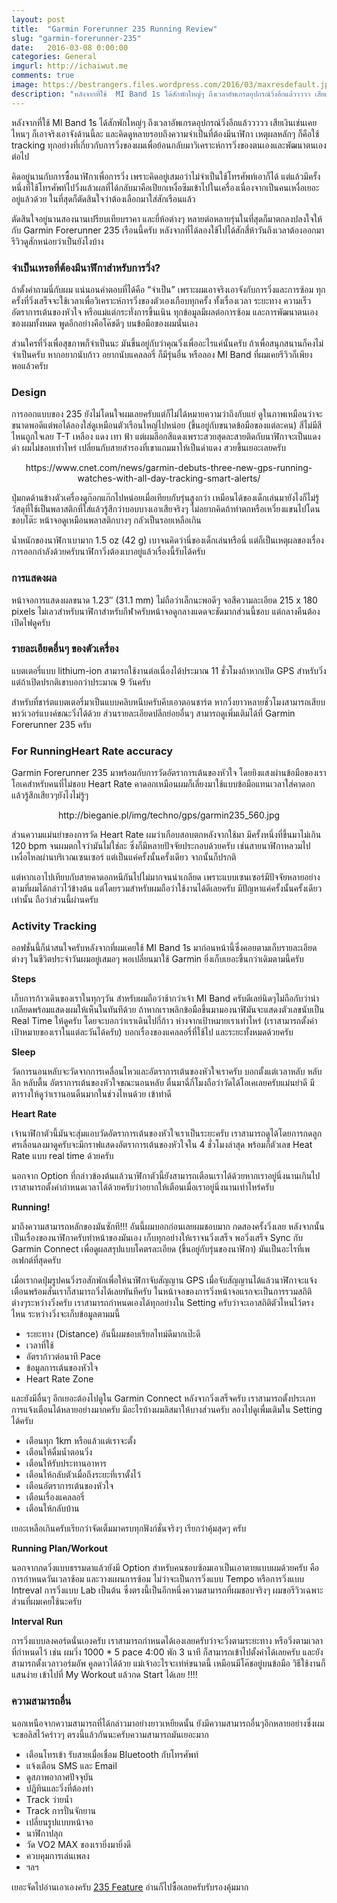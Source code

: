 ```yaml
---
layout: post
title:  "Garmin Forerunner 235 Running Review"
slug: "garmin-forerunner-235"
date:   2016-03-08 0:00:00
categories: General
imgurl: http://ichaiwut.me
comments: true
image: https://bestrangers.files.wordpress.com/2016/03/maxresdefault.jpg
description: "หลังจากที่ใช้  MI Band 1s ได้สักพักใหญ่ๆ ถึงเวลาอัพเกรดอุปกรณ์วิ่งอีกแล้ววววว เสียเงินเช่นเคย ไหนๆ ก็เอาจริงเอาจังด้านนี้ละ และคิดดูหลายรอบถึงความจำเป็นที่ต้องมีนาฬิกา เหตุผลหลักๆ ก็คือใช้ tracking ทุกอย่างที่เกี่ยวกับการวิ่งของผมเพื่อย้อนกลับมาวิเคราะห์การวิ่งของตนเองและพัฒนาตนเองต่อไป"
---
```

หลังจากที่ใช้  MI Band 1s ได้สักพักใหญ่ๆ ถึงเวลาอัพเกรดอุปกรณ์วิ่งอีกแล้ววววว เสียเงินเช่นเคย ไหนๆ ก็เอาจริงเอาจังด้านนี้ละ และคิดดูหลายรอบถึงความจำเป็นที่ต้องมีนาฬิกา เหตุผลหลักๆ ก็คือใช้ tracking ทุกอย่างที่เกี่ยวกับการวิ่งของผมเพื่อย้อนกลับมาวิเคราะห์การวิ่งของตนเองและพัฒนาตนเองต่อไป

คิดอยู่นานกับการซื้อนาฬิกาเพื่อการวิ่ง เพราะคิดอยู่เสมอว่าไม่จำเป็นใช้โทรศัพท์เอาก็ได้ แต่แล้วมีครั้งหนึ่งที่ใช้โทรศัพท์ไปวิ่งแล้วผลที่ได้กลับมาคือเปียกเหงื่อซึมเข้าไปในเครื่องเนื่องจากเป็นคนเหงื่อเยอะอยู่แล้วด้วย ในที่สุดก็ตัดสินใจว่าต้องเลือกมาใส่สักเรือนแล้ว

ตัดสินใจอยู่นานสองนานเปรียบเทียบราคา และยี่ห้อต่างๆ หลายต่อหลายรุ่นในที่สุดก็มาตกลงปลงใจให้กับ Garmin Forerunner 235 เรือนนี้ครับ หลังจากที่ได้ลองใช้ไปได้สักสี่ห้าวันถึงเวลาต้องออกมารีวิวดูสักหน่อยว่าเป็นยังไงบ้าง

### จำเป็นเหรอที่ต้องมีนาฬิกาสำหรับการวิ่ง?

ถ้าตั้งคำถามนี่กับผม แน่นอนคำตอบที่ได้คือ “จำเป็น” เพราะผมเอาจริงเอาจังกับการวิ่งและการซ้อม ทุกครั้งที่วิ่งเสร็จจะใช้เวลาเพื่อวิเคราะห์การวิ่งของตัวเองเกือบทุกครั้ง ทั้งเรื่องเวลา ระยะทาง ความเร็ว อัตราการเต้นของหัวใจ หรือแม่แต่กระทั่งการขึ้นเนิน ทุกข้อมูลมีผลต่อการซ้อม และการพัฒนาตนเองของผมทั้งหมด พูดอีกอย่างคือโค๊ชดีๆ บนข้อมือของผมนั่นเอง

ส่วนใครที่วิ่งเพื่อสุขภาพก็จำเป็นนะ มันขึ้นอยู่กับว่าคุณวิ่งเพื่ออะไรแค่นั้นครับ ถ้าเพื่อสนุกสนานก็คงไม่จำเป็นครับ หากอยากนับก้าว อยากนับแคลลอรี่ ก็มีรุ่นอื่น หรือลอง MI Band ที่ผมเคยรีวิวก็เพียงพอแล้วครับ

### Design

การออกแบบของ 235 ยังไม่โดนใจผมเลยครับแต่ก็ไม่ได้หมายความว่าถึงกับแย่ ดูในภาพเหมือนว่าจะขนาดพอดีแต่พอได้ลองใส่ดูเหมือนตัวเรือนใหญ่ไปหน่อย (ขึ้นอยู่กับขนาดข้อมือของแต่ละคน)  สีไม่มีสีไหนถูกใจเลย T-T เหลือง แดง เทา ฟ้า แต่ผมลือกสีแดงเพราะสวยสุดละสายติดกับนาฬิกาจะเป็นแดงดำ ผมไม่ชอบเท่าไหร่ เปลี่ยนกับสายสำรองที่เขาแถมมาให้เป็นดำแดง สวยขึ้นเยอะเลยครับ

<center>
	<img src="https://cnet4.cbsistatic.com/img/WICZMbHZeLP3TdvyX29P4FqWUtg=/970x0/2015/10/21/3f03bccf-58cf-4f4f-8b9c-66381e4497fd/garmin-forerunner-230.jpg" alt="">
	<br>
	https://www.cnet.com/news/garmin-debuts-three-new-gps-running-watches-with-all-day-tracking-smart-alerts/
	</center>

ปุ่มกดด้านข้างตัวเครื่องดูก๊อกแก๊กไปหน่อยเมื่อเทียบกับรุ่นสูงกว่า เหมือนได้ของเด็กเล่นมายังไงก็ไม่รู้ วัสดุที่ใช้เป็นพลาสติกที่ใส่แล้วรู้สึกว่าบอบบางเอาเสียจริงๆ ไม่อยากคิดถ้าทำตกหรือเหวี่ยงแขนไปโดนขอบโต๊ะ หน้าจอดูเหมือนพลาสติกบางๆ กลัวเป็นรอยเหลือเกิน

น้ำหนักของนาฬิกาเบามาก 1.5 oz (42 g) เบาจนคิดว่านี่ของเด็กเล่นหรือนี่ แต่ก็เป็นเหตุผลของเรื่องการออกกำลังด้วยครับนาฬิกาวิ่งต้องเบาอยู่แล้วเรื่องนี้รับได้ครับ

### การแสดงผล

หน้าจอการแสดงผลขนาด 1.23″ (31.1 mm) ไม่ถือว่าเล็กนะพอดีๆ จอสีความละเอียด  215 x 180 pixels ไม่เลวสำหรับนาฬิกาสำหรับกีฬาครับหน้าจอดูกลางแดดจะชัดมากส่วนนี้ชอบ แต่กลางคืนต้องเปิดไฟดูครับ

### รายละเอียดอื่นๆ ของตัวเครื่อง

แบตเตอรี่แบบ lithium-ion สามารถใช้งานต่อเนื่องได้ประมาณ 11 ชั่วโมงถ้าหากเปิด GPS สำหรับวิ่งแต่ถ้าเปิดปรกติเขาบอกว่าประมาณ 9 วันครับ

สำหรับที่ชาร์ตแบตเตอรี่มาเป็นแบบคลิบหนีบครับคีบเอาตอนชาร์ต หากวิ่งยาวหลายชั่วโมงสามารถเสียบพาว์เวอร์แบงค์ขณะวิ่งได้ด้วย ส่วนรายละเอียดปลีกย่อยอื่นๆ สามารถดูเพิ่มเติมได้ที่ Garmin Forerunner 235 ครับ

### For RunningHeart Rate accuracy

Garmin Forerunner 235 มาพร้อมกับการวัดอัตราการเต้นของหัวใจ โดยยิงแสงผ่านข้อมือของเราโอเคสำหรับคนที่ไม่ชอบ Heart Rate คาดอกเหมือนผมก็เลี่ยงมาใช้แบบข้อมือแทนเวลาใส่คาดอกแล้วรู้สึกเสียวๆยังไงไม่รู้ๆ

<center><img src="http://bieganie.pl/img/techno/gps/garmin235_560.jpg" alt="">
<br>http://bieganie.pl/img/techno/gps/garmin235_560.jpg</center>

ส่วนความแม่นยำของการวัด Heart Rate ผมว่าเกือบสอบตกหลังจากใช้มา มีครั้งหนึ่งที่ขึ้นมาไม่เกิน 120 bpm จนผมตกใจว่ามันไม่ใช่ละ ซึ่งก็มีหลายปัจจัยประกอบด้วยครับ เช่นสายนาฬิกาหลวมไป เหงื่อไหลผ่านบริเวณเซนเซอร์ แต่เป็นแค่ครั้งนั้นครั้งเดียว จากนั้นก็ปรกติ

แต่หากเอาไปเทียบกับสายคาดอกหนีกันไปไม่มากจนน่าเกลียด เพราะแบบเซนเซอร์มีปัจจัยหลายอย่างตามที่ผมได้กล่าวไว้ข้างต้น แต่โดยรวมสำหรับผมถือว่าใช้งานได้ดีเลยครับ มีปัญหาแค่ครั้งนั้นครั้งเดียวเท่านั้น ถือว่าส่วนนี้ผ่านครับ

### Activity Tracking

ออฟชั่นนี้ก็น่าสนใจครับหลังจากที่ผมเคยใช้ MI Band 1s มาก่อนหน้านี้ซึ่งคอยตามเก็บรายละเอียดต่างๆ ในชีวิตประจำวันผมอยู่เสมอๆ พอเปลี่ยนมาใช้ Garmin ยิ่งเก็บเยอะขึ้นกว่าเดิมตามนี้ครับ

**Steps**

เก็บการก้าวเดินของเราในทุกๆวัน สำหรับผมถือว่าช้ากว่าเจ้า MI Band ครับดีเลย์นิดๆไม่ถือกับว่าน่าเกลียดพร้อมแสดงผมให้เห็นในทันทีด้วย ถ้าหากเราพลิกข้อมือขึ้นมามองนาฬิมันจะแสดงตัวเลขนับเป็น Real Time ให้ดูครับ โดยจะบอกว่าเราเดินไปกี่ก้าว ห่างจากเป้าหมายเราเท่าไหร่ (เราสามารถตั้งค่าเป้าหมายของเราในแต่ละวันได้ครับ) บอกเรื่องของแคลลอรี่ที่ใช้ไป และระยะทั้งหมดด้วยครับ

**Sleep**

วัดการนอนหลับจะวัดจากการเคลื่อนไหวและอัตราการเต้นของหัวใจเราครับ บอกตั้งแต่เวลาหลับ หลับลึก หลับตื้น อัตราการเต้นของหัวใจขณะนอนหลับ ตื่นมาฉี่กี่โมงถือว่าวัดได้โอเคเลยครับแม่นยำดี มีตารางให้ดูว่าเรานอนดิ้นมากในช่วงไหนด้วย เข้าท่าดี

**Heart Rate**

เจ้านาฬิกาตัวนี้มันจะสุ่มแอบวัดอัตราการเต้นของหัวใจเราเป็นระยะครับ เราสามารถดูได้โดยการกดลูกศรเลื่อนลงมาดูครับจะมีกราฟแสดงอัตราการเต้นของหัวใจใน 4 ชั่วโมงล่าสุด พร้อมก็ตัวเลข Heat Rate แบบ real time ด้วยครับ

นอกจาก Option ที่กล่าวข้องต้นแล้วนาฬิกาตัวนี้ยังสามารถเตือนเราได้ด้วยหากเราอยู่นิ่งนานเกินไป เราสามารถตั้งค่ากำหนดเวลาได้ด้วยครับว่าอยากให้เตือนเมื่อเราอยู่นิ่งนานเท่าไหร่ครับ

**Running!**

มาถึงความสามารถหลักของมันซักที!!! อันนี้ผมบอกก่อนเลยผมชอบมาก กดสองครั้งวิ่งเลย หลังจากนั้นเป็นเรื่องของนาฬิกาครับทำหน้าของมันเอง เก็บทุกอย่างให้เราจนวิ่งเสร็จ พอวิ่งเสร็จ Sync กับ Garmin Connect เพื่อดูผลสรุปแบบโคตรละเอียด (ขึ้นอยู่กับรุ่นของนาฬิกา) มันเป็นอะไรที่เพอเฟกต์ที่สุดครับ

เมื่อเรากดปุ่มรูปคนวิ่งรอสักพักเพื่อให้นาฬิกาจับสัญญาน GPS  เมื่อจับสัญญานได้แล้วนาฬิกาจะแจ้งเตือนพร้อมสั่นเราก็สามารถวิ่งได้เลยทันทีครับ ในหน้าจอของการวิ่งหน้าจอแรกจะเป็นการรวมสถิติต่างๆระหว่างวิ่งครับ เราสามารถกำหนดเองได้ทุกอย่างใน Setting ครับว่าจะเอาสถิติตัวไหนไว้ตรงไหน ระหว่างวิ่งจะเก็บข้อมูลตามมนี้

- ระยะทาง (Distance) อันนี้ผมชอบเรียลไทม์ดีมากเป๊ะดี
- เวลาที่ใช้
- อัตราก้าวต่อนาที Pace
- ข้อมูลการเต้นของหัวใจ
- Heart Rate Zone

และยังมีอื่นๆ อีกเยอะต้องไปดูใน Garmin Connect หลังจากวิ่งเสร็จครับ เราสามารถตั้งประเภทการแจ้งเตือนได้หลายอย่างมากครับ มีอะไรบ้างผมลิสมาให้บางส่วนครับ ลองไปดูเพื่มเติมใน Setting ได้ครับ

- เตือนทุก 1km หรือแล้วแต่เราจะตั้ง
- เตือนให้ดื่มน้ำตอนวิ่ง
- เตือนให้รับประทานอาหาร
- เตือนให้กลับตัวเมื่อถึงระยะที่เราตั้งไว้
- เตือนอัตราการเต้นของหัวใจ
- เตือนเรื่องแคลลอรี่
- เตือนให้กลับบ้าน

เยอะเหลือเกินครับเรียกว่าจัดเต็มมาครบทุกฟังก์ชั่นจริงๆ เรียกว่าคุ้มสุดๆ ครับ

**Running Plan/Workout**

นอกจากกดวิ่งแบบธรรมดาแล้วยังมี Option สำหรับคนชอบซ้อมเอาเป็นเอาตายแบบผมด้วยครับ คือการกำหนดวันเวลาซ้อม และวางแผนการซ้อม ไม่ว่าจะเป็นการวิ่งแบบ Tempo หรือการวิ่งแบบ Intreval การวิ่งแบบ Lab เป็นต้น ซึ่งตรงนี้เป็นอีกหนึ่งความสามารถที่ผมชอบจริงๆ ผมขอรีวิวเฉพาะส่วนที่ผมเคยใช้นะครับ

**Interval Run**

การวิ่งแบบลงคอร์ดนั่นเองครับ เราสามารถกำหนดได้เองเลยครับว่าจะวิ่งตามระยะทาง หรือวิ่งตามเวลาที่กำหนดไว้ เช่น ผมวิ่ง 1000 * 5 pace 4:00 พัก 3 นาที ก็สามารถเข้าไปตั้งค่าได้เลยครับ และยังสามารถตั้งเวลาวอร์มอัพ คูลดาวได้ด้วย แม่เจ้าอะไรจะเท่ห์ขนาดนี้ เหมือนมีโค๊ชอยู่บนข้อมือ วิธีใช้งานก็แสนง่าย เข้าไปที่ My Workout แล้วกด Start ได้เลย !!!!

### ความสามารถอื่น

นอกเหนือจากความสามารถที่ได้กล่าวมาอย่างยาวเหยียดนั้น ยังมีความสามารถอื่นๆอีกหลายอย่างซึ่งผมจะขอลิสไว้คร่าวๆ ตรงนี้แล้วกันนะครับความสามารถมันเยอะมาก

- เตือนโทรเข้า รับสายเมื่อเชื่อม Bluetooth กับโทรศัพท์
- แจ้งเตือน SMS และ Email
- ดูสภาพอากาศปัจจุบัน
- ปฎิทินและวิ่งที่ต้องทำ
- Track ว่ายน้ำ
- Track การปั่นจักยาน
- เปลี่ยนรูปแบบหน้าจอ
- นาฬิกาปลุก
- วัด VO2 MAX ของเรายิ่งมายิ่งดี
- ควบคุมการเล่นเพลง
- ฯลฯ

เยอะจัดไปอ่านเอาเองครับ [235 Feature](https://buy.garmin.com/en-US/US/into-sports/running/forerunner-235/prod529988.html) อ่านก็ไปซื้อเลยครับรับรองคุ้มมาก
